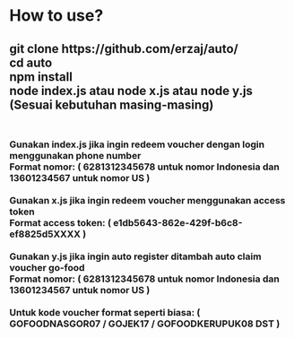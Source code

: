 <h1>How to use?</h1>

<h2>git clone https://github.com/erzaj/auto/<br>
cd auto<br>
npm install<br>
node index.js atau node x.js atau node y.js (Sesuai kebutuhan masing-masing)<br>
<br>
</h2>
<h3>
Gunakan index.js jika ingin redeem voucher dengan login menggunakan phone number<br>
Format nomor: ( 6281312345678 untuk nomor Indonesia dan 13601234567 untuk nomor US )<br>
<br>
Gunakan x.js jika ingin redeem voucher menggunakan access token<br>
Format access token: ( e1db5643-862e-429f-b6c8-ef8825d5XXXX )<br>
<br>
Gunakan y.js jika ingin auto register ditambah auto claim voucher go-food<br>
Format nomor: ( 6281312345678 untuk nomor Indonesia dan 13601234567 untuk nomor US )<br>
<br>
Untuk kode voucher format seperti biasa: ( GOFOODNASGOR07 / GOJEK17 / GOFOODKERUPUK08 DST )<br>
</h3>
